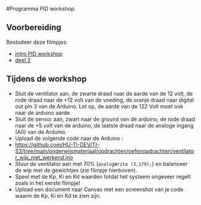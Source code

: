  #Programma PID workshop

## Voorbereiding
Bestudeer deze filmpjes:
- [intro PID workshop](https://www.youtube.com/watch?v=Fa7ecsAEizw)<br>
- [deel 2](https://www.youtube.com/watch?v=rr5ajN_1SYs)<br>
  
## Tijdens de workshop
- Sluit de ventilator aan, de zwarte draad naar de aarde van de 12 volt, de rode draad naar de +12 volt van de voeding, de oranje draad naar digital out pin 3 van de Arduino. Let op, de aarde van de 122 Volt moet ook naar de arduino aarde.
- Sluit de sensor aan, zwart naar de ground van de arduino, de rode draad naar de +5 volt van de arduino, de laatste draad naar de analoge ingang (A0) van de Arduino.
- Upload de volgende code naar de Arduino :
- https://github.com/HU-TI-DEV/TI-S3/tree/main/onderwijsmateriaal/opdrachten/oefenopdrachten/ventilator_wip_niet_werkend.ino
- Stuur de ventilator aan met 70% (```analogWrite (3,179);```) en balanceer de wip met de gewichtjes (zie filmpje hierboven).
- Speel met de Kp, Ki en Kd waarden totdat het systeem ongeveer regelt zoals in het eerste filmpje!
- Upload een document naar Canvas met een screenshot van je code waarin de Kp, Ki en Kd te zien zijn.
